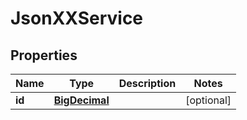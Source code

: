 
# JsonXXService

## Properties
Name | Type | Description | Notes
------------ | ------------- | ------------- | -------------
**id** | [**BigDecimal**](BigDecimal.md) |  |  [optional]



